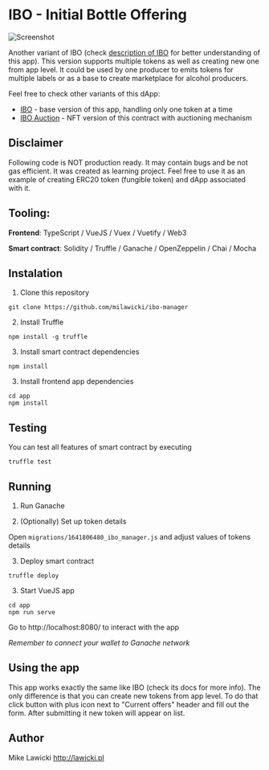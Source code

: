 # IBO - Initial Bottle Offering

![Screenshot](https://user-images.githubusercontent.com/30719996/151843514-a35323f1-5c50-4916-9046-e912939dc3dd.png)


Another variant of IBO (check [description of IBO](https://github.com/milawicki/ibo)  for better understanding of this app). This version supports multiple tokens as well as creating new one from app level. It could be used by one producer to emits tokens for multiple labels or as a base to create marketplace for alcohol producers.

Feel free to check other variants of this dApp:

* [IBO](https://github.com/milawicki/ibo) - base version of this app, handling only one token at a time
* [IBO Auction](https://github.com/milawicki/ibo-nft-auction) - NFT version of this contract with auctioning mechanism

## Disclaimer

Following code is NOT production ready. It may contain bugs and be not gas efficient. It was created as learning project. Feel free to use it as an example of creating ERC20 token (fungible token) and dApp associated with it.


## Tooling: 
**Frontend**: TypeScript / VueJS / Vuex / Vuetify / Web3

**Smart contract**: Solidity / Truffle / Ganache / OpenZeppelin / Chai / Mocha

## Instalation

1. Clone this repository

```
git clone https://github.com/milawicki/ibo-manager
```

2. Install Truffle
```
npm install -g truffle
```

3. Install smart contract dependencies
```
npm install
```

3. Install frontend app dependencies
```
cd app
npm install
```

## Testing
You can test all features of smart contract by executing
```
truffle test
```

## Running

1. Run Ganache

2. (Optionally) Set up token details

Open `migrations/1641806480_ibo_manager.js` and adjust values of tokens details

3. Deploy smart contract
```
truffle deploy
```

3. Start VueJS app
```
cd app
npm run serve
```

Go to http://localhost:8080/ to interact with the app

*Remember to connect your wallet to Ganache network*

## Using the app

This app works exactly the same like IBO (check its docs for more info). The only difference is that you can create new tokens from app level. To do that click button with plus icon next to "Current offers" header and fill out the form. After submitting it new token will appear on list.



## Author
Mike Lawicki http://lawicki.pl
